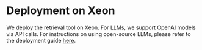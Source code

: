 # Deployment on Xeon

We deploy the retrieval tool on Xeon. For LLMs, we support OpenAI models via API calls. For instructions on using open-source LLMs, please refer to the deployment guide [here](../../../../README.md).
